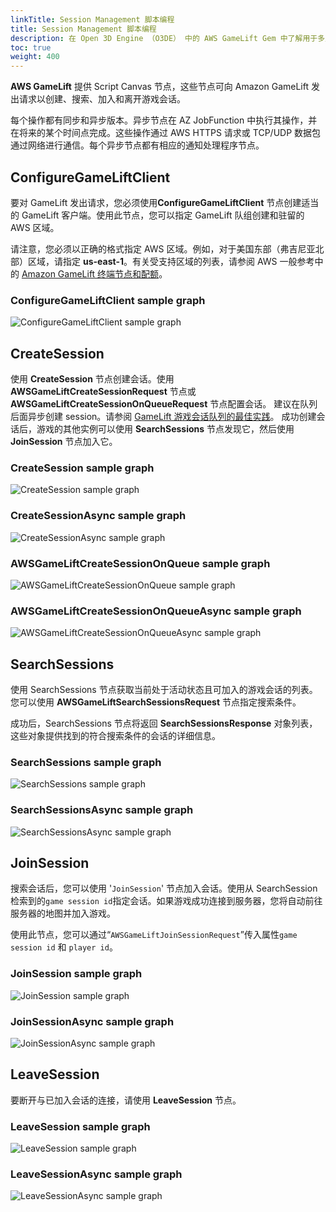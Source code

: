 ```yaml
---
linkTitle: Session Management 脚本编程
title: Session Management 脚本编程
description: 在 Open 3D Engine （O3DE） 中的 AWS GameLift Gem 中了解用于多人游戏会话管理的 Script Canvas 节点。
toc: true
weight: 400
---
```



**AWS GameLift** 提供 Script Canvas 节点，这些节点可向 Amazon GameLift 发出请求以创建、搜索、加入和离开游戏会话。

每个操作都有同步和异步版本。异步节点在 AZ JobFunction 中执行其操作，并在将来的某个时间点完成。这些操作通过 AWS HTTPS 请求或 TCP/UDP 数据包通过网络进行通信。每个异步节点都有相应的通知处理程序节点。

## ConfigureGameLiftClient

要对 GameLift 发出请求，您必须使用**ConfigureGameLiftClient** 节点创建适当的 GameLift 客户端。使用此节点，您可以指定 GameLift 队组创建和驻留的 AWS 区域。

请注意，您必须以正确的格式指定 AWS 区域。例如，对于美国东部（弗吉尼亚北部）区域，请指定 **us-east-1**。有关受支持区域的列表，请参阅 AWS 一般参考中的 [Amazon GameLift 终端节点和配额](https://docs.aws.amazon.com/general/latest/gr/gamelift.html)。

### ConfigureGameLiftClient sample graph

![ConfigureGameLiftClient sample graph](/images/user-guide/gems/reference/aws/aws-gamelift/configureclient.PNG)


## CreateSession

使用 **CreateSession** 节点创建会话。使用 **AWSGameLiftCreateSessionRequest** 节点或 **AWSGameLiftCreateSessionOnQueueRequest** 节点配置会话。
建议在队列后面异步创建 session。请参阅 [GameLift 游戏会话队列的最佳实践](https://docs.aws.amazon.com/gamelift/latest/developerguide/queues-best-practices.html)。
成功创建会话后，游戏的其他实例可以使用 **SearchSessions** 节点发现它，然后使用 **JoinSession** 节点加入它。

### CreateSession sample graph

![CreateSession sample graph](/images/user-guide/gems/reference/aws/aws-gamelift/createsession.PNG)


### CreateSessionAsync sample graph

![CreateSessionAsync sample graph](/images/user-guide/gems/reference/aws/aws-gamelift/createsessionasync.PNG)


### AWSGameLiftCreateSessionOnQueue sample graph
![AWSGameLiftCreateSessionOnQueue sample graph](/images/user-guide/gems/reference/aws/aws-gamelift/createsessiononqueue.PNG)


### AWSGameLiftCreateSessionOnQueueAsync sample graph
![AWSGameLiftCreateSessionOnQueueAsync sample graph](/images/user-guide/gems/reference/aws/aws-gamelift/createsessiononqueueasync.PNG)


## SearchSessions

使用 SearchSessions 节点获取当前处于活动状态且可加入的游戏会话的列表。您可以使用 **AWSGameLiftSearchSessionsRequest** 节点指定搜索条件。

成功后，SearchSessions 节点将返回 **SearchSessionsResponse** 对象列表，这些对象提供找到的符合搜索条件的会话的详细信息。

### SearchSessions sample graph

![SearchSessions sample graph](/images/user-guide/gems/reference/aws/aws-gamelift/searchsessions.PNG)
  

### SearchSessionsAsync sample graph

![SearchSessionsAsync sample graph](/images/user-guide/gems/reference/aws/aws-gamelift/searchsessionasync.PNG)


## JoinSession

搜索会话后，您可以使用 '`JoinSession`' 节点加入会话。使用从 SearchSession 检索到的`game session id`指定会话。如果游戏成功连接到服务器，您将自动前往服务器的地图并加入游戏。

使用此节点，您可以通过“`AWSGameLiftJoinSessionRequest`”传入属性`game session id` 和 `player id`。
  
### JoinSession sample graph

![JoinSession sample graph](/images/user-guide/gems/reference/aws/aws-gamelift/joinsession.PNG)


### JoinSessionAsync sample graph

![JoinSessionAsync sample graph](/images/user-guide/gems/reference/aws/aws-gamelift/joinsessionasync.PNG)


## LeaveSession

要断开与已加入会话的连接，请使用 **LeaveSession** 节点。


### LeaveSession sample graph

![LeaveSession sample graph](/images/user-guide/gems/reference/aws/aws-gamelift/leavesession.PNG)  


### LeaveSessionAsync sample graph

![LeaveSessionAsync sample graph](/images/user-guide/gems/reference/aws/aws-gamelift/leavesessionasync.PNG)  
